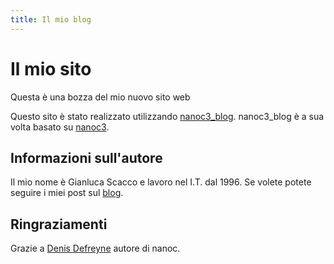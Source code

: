```yaml
---
title: Il mio blog
---
```


# Il mio sito
Questa è una bozza del mio nuovo sito web

Questo sito è stato realizzato utilizzando [nanoc3\_blog](http://github.com/mgutz/nanoc3_blog).
nanoc3\_blog è a sua volta basato su [nanoc3](http://nanoc.stoneship.org).

## Informazioni sull'autore

Il mio nome è Gianluca Scacco e lavoro nel I.T. dal 1996.
Se volete potete seguire i miei post sul [blog](http://gscsite.atwebpages.com).

## Ringraziamenti

Grazie a [Denis Defreyne](http://stoneship.org/about/) autore di nanoc.

